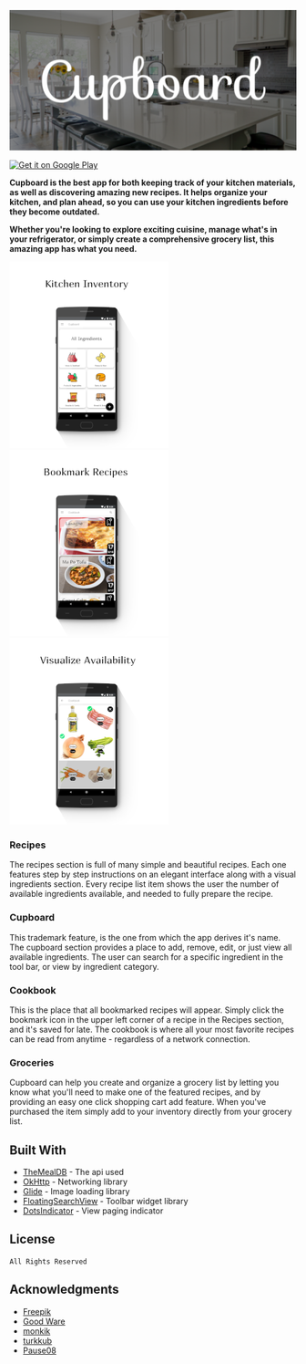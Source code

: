 ![](static/banner.png)

<a href='https://play.google.com/store/apps/details?id=com.creativesourceapps.android.cupboard&pcampaignid=MKT-Other-global-all-co-prtnr-py-PartBadge-Mar2515-1'><img alt='Get it on Google Play' src='https://play.google.com/intl/en_us/badges/images/generic/en_badge_web_generic.png' height='65'/></a>

**Cupboard is the best app for both keeping track of your kitchen materials, as well as discovering amazing new recipes. It helps organize your kitchen, and plan ahead, so you can use your kitchen ingredients before they become outdated.**

**Whether you're looking to explore exciting cuisine, manage what's in your refrigerator, or simply create a comprehensive grocery list, this amazing app has what you need.**

![](static/CupboardMock_small.png)![](static/CookbookMock_small.png) ![](static/IngredientsMockup_small.png)

### Recipes

The recipes section is full of many simple and beautiful recipes. Each one features step by step instructions on an elegant interface along with a visual ingredients section. Every recipe list item shows the user the number of available ingredients available, and needed to fully prepare the recipe.

### Cupboard

This trademark feature, is the one from which the app derives it's name. The cupboard section provides a place to add, remove, edit, or just view all available ingredients. The user can search for a specific ingredient in the tool bar, or view by ingredient category. 

### Cookbook

This is the place that all bookmarked recipes will appear. Simply click the bookmark icon in the upper left corner of a recipe in the Recipes section, and it's saved for late. The cookbook is where all your most favorite recipes can be read from anytime - regardless of 
a network connection.

### Groceries

Cupboard can help you create and organize a grocery list by letting you know what you'll need to make one of the featured recipes, and by providing an easy one click shopping cart add feature. When you've purchased the item simply add to your inventory directly from your grocery list.

## Built With

* [TheMealDB](https://www.themealdb.com/api.php) - The api used
* [OkHttp](https://square.github.io/okhttp/) - Networking library
* [Glide](https://bumptech.github.io/glide/) - Image loading library
* [FloatingSearchView](https://github.com/arimorty/floatingsearchview) - Toolbar widget library
* [DotsIndicator](https://github.com/tommybuonomo/dotsindicator) - View paging indicator

## License

```
All Rights Reserved
```

## Acknowledgments

* [Freepik](https://www.themealdb.com/api.php)
* [Good Ware](https://www.flaticon.com/authors/good-ware)
* [monkik](https://www.flaticon.com/authors/monkik)
* [turkkub](https://www.flaticon.com/authors/turkkub)
* [Pause08](https://www.flaticon.com/authors/pause08)
